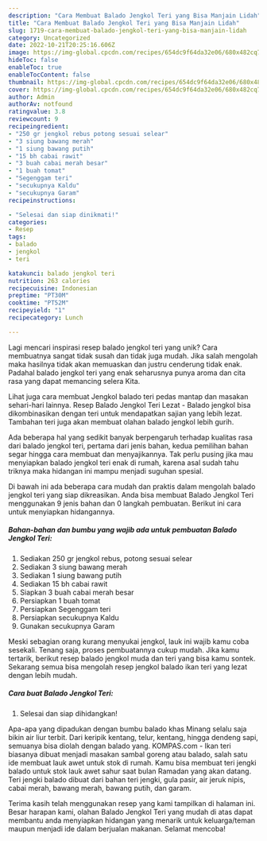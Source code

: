 ```yaml
---
description: "Cara Membuat Balado Jengkol Teri yang Bisa Manjain Lidah"
title: "Cara Membuat Balado Jengkol Teri yang Bisa Manjain Lidah"
slug: 1719-cara-membuat-balado-jengkol-teri-yang-bisa-manjain-lidah
category: Uncategorized
date: 2022-10-21T20:25:16.606Z
image: https://img-global.cpcdn.com/recipes/654dc9f64da32e06/680x482cq70/balado-jengkol-teri-foto-resep-utama.jpg
hideToc: false
enableToc: true
enableTocContent: false
thumbnail: https://img-global.cpcdn.com/recipes/654dc9f64da32e06/680x482cq70/balado-jengkol-teri-foto-resep-utama.jpg
cover: https://img-global.cpcdn.com/recipes/654dc9f64da32e06/680x482cq70/balado-jengkol-teri-foto-resep-utama.jpg
author: Admin
authorAv: notfound
ratingvalue: 3.8
reviewcount: 9
recipeingredient:
- "250 gr jengkol rebus potong sesuai selear"
- "3 siung bawang merah"
- "1 siung bawang putih"
- "15 bh cabai rawit"
- "3 buah cabai merah besar"
- "1 buah tomat"
- "Segenggam teri"
- "secukupnya Kaldu"
- "secukupnya Garam"
recipeinstructions:

- "Selesai dan siap dinikmati!"
categories:
- Resep
tags:
- balado
- jengkol
- teri

katakunci: balado jengkol teri 
nutrition: 263 calories
recipecuisine: Indonesian
preptime: "PT30M"
cooktime: "PT52M"
recipeyield: "1"
recipecategory: Lunch

---
```





Lagi mencari inspirasi resep balado jengkol teri yang unik? Cara membuatnya sangat tidak susah dan tidak juga mudah. Jika salah mengolah maka hasilnya tidak akan memuaskan dan justru cenderung tidak enak. Padahal balado jengkol teri yang enak seharusnya punya aroma dan cita rasa yang dapat memancing selera Kita.





Lihat juga cara membuat Jengkol balado teri pedas mantap dan masakan sehari-hari lainnya. Resep Balado Jengkol Teri Lezat - Balado jengkol bisa dikombinasikan dengan teri untuk mendapatkan sajian yang lebih lezat. Tambahan teri juga akan membuat olahan balado jengkol lebih gurih.

Ada beberapa hal yang sedikit banyak berpengaruh terhadap kualitas rasa dari balado jengkol teri, pertama dari jenis bahan, kedua pemilihan bahan segar hingga cara membuat dan menyajikannya. Tak perlu pusing jika mau menyiapkan balado jengkol teri enak di rumah, karena asal sudah tahu triknya maka hidangan ini mampu menjadi suguhan spesial.






Di bawah ini ada beberapa cara mudah dan praktis dalam mengolah balado jengkol teri yang siap dikreasikan. Anda bisa membuat Balado Jengkol Teri menggunakan 9 jenis bahan dan 0 langkah pembuatan. Berikut ini cara untuk menyiapkan hidangannya.

<!--inarticleads1-->

##### Bahan-bahan dan bumbu yang wajib ada untuk pembuatan Balado Jengkol Teri:

1. Sediakan 250 gr jengkol rebus, potong sesuai selear
1. Sediakan 3 siung bawang merah
1. Sediakan 1 siung bawang putih
1. Sediakan 15 bh cabai rawit
1. Siapkan 3 buah cabai merah besar
1. Persiapkan 1 buah tomat
1. Persiapkan Segenggam teri
1. Persiapkan secukupnya Kaldu
1. Gunakan secukupnya Garam


Meski sebagian orang kurang menyukai jengkol, lauk ini wajib kamu coba sesekali. Tenang saja, proses pembuatannya cukup mudah. Jika kamu tertarik, berikut resep balado jengkol muda dan teri yang bisa kamu sontek. Sekarang semua bisa mengolah resep jengkol balado ikan teri yang lezat dengan lebih mudah. 

<!--inarticleads2-->

##### Cara buat Balado Jengkol Teri:


1. Selesai dan siap dihidangkan!

Apa-apa yang dipadukan dengan bumbu balado khas Minang selalu saja bikin air liur terbit. Dari keripik kentang, telur, kentang, hingga dendeng sapi, semuanya bisa diolah dengan balado yang. KOMPAS.com - Ikan teri biasanya dibuat menjadi masakan sambal goreng atau balado, salah satu ide membuat lauk awet untuk stok di rumah. Kamu bisa membuat teri jengki balado untuk stok lauk awet sahur saat bulan Ramadan yang akan datang. Teri jengki balado dibuat dari bahan teri jengki, gula pasir, air jeruk nipis, cabai merah, bawang merah, bawang putih, dan garam. 

Terima kasih telah menggunakan resep yang kami tampilkan di halaman ini. Besar harapan kami, olahan Balado Jengkol Teri yang mudah di atas dapat membantu anda menyiapkan hidangan yang menarik untuk keluarga/teman maupun menjadi ide dalam berjualan makanan. Selamat mencoba!
